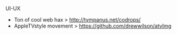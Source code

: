 UI-UX
- Ton of cool web hax > http://tympanus.net/codrops/
- AppleTVstyle movement > https://github.com/drewwilson/atvImg
